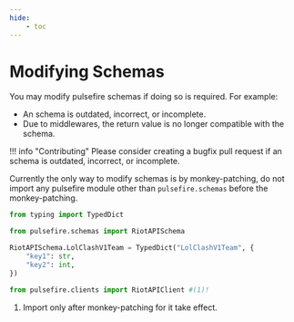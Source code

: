 ```yaml
---
hide:
    - toc
---
```


# Modifying Schemas

You may modify pulsefire schemas if doing so is required. For example:

- An schema is outdated, incorrect, or incomplete.
- Due to middlewares, the return value is no longer compatible with the schema.

!!! info "Contributing"
    Please consider creating a bugfix pull request if an schema is outdated, incorrect, or incomplete.

Currently the only way to modify schemas is by monkey-patching, do not import any pulsefire module other than `pulsefire.schemas` before the monkey-patching.

```python
from typing import TypedDict

from pulsefire.schemas import RiotAPISchema

RiotAPISchema.LolClashV1Team = TypedDict("LolClashV1Team", {
    "key1": str,
    "key2": int,
})

from pulsefire.clients import RiotAPIClient #(1)!
```

1. Import only after monkey-patching for it take effect.
